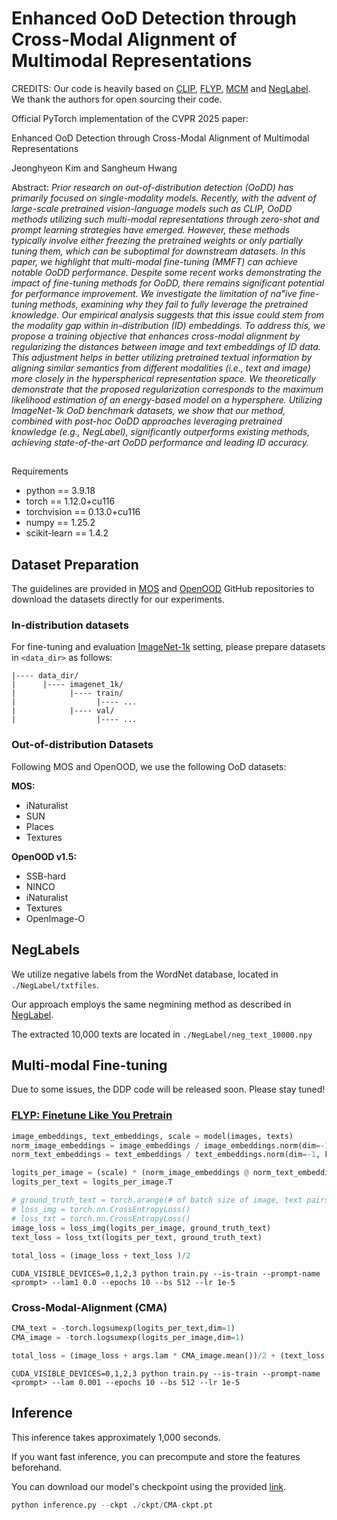# Enhanced OoD Detection through Cross-Modal Alignment of Multimodal Representations

CREDITS: Our code is heavily based on [CLIP](https://github.com/openai/CLIP), [FLYP](https://github.com/locuslab/FLYP?tab=readme-ov-file), [MCM](https://github.com/deeplearning-wisc/MCM) and [NegLabel](https://github.com/XueJiang16/NegLabel). \
We thank the authors for open sourcing their code.

Official PyTorch implementation of the CVPR 2025 paper:

Enhanced OoD Detection through Cross-Modal Alignment of Multimodal Representations

Jeonghyeon Kim and Sangheum Hwang

Abstract: _Prior research on out-of-distribution detection (OoDD) has primarily focused on single-modality models. Recently, with the advent of large-scale pretrained vision-language models such as CLIP, OoDD methods utilizing such multi-modal representations through zero-shot and prompt learning strategies have emerged. However, these methods typically involve either freezing the pretrained weights or only partially tuning them, which can be suboptimal for downstream datasets. In this paper, we highlight that multi-modal fine-tuning (MMFT) can achieve notable OoDD performance. Despite some recent works demonstrating the impact of fine-tuning methods for OoDD, there remains significant potential for performance improvement. We investigate the limitation of na\"ive fine-tuning methods, examining why they fail to fully leverage the pretrained knowledge. Our empirical analysis suggests that this issue could stem from the modality gap within in-distribution (ID) embeddings. To address this, we propose a training objective that enhances cross-modal alignment by regularizing the distances between image and text embeddings of ID data. This adjustment helps in better utilizing pretrained textual information by aligning similar semantics from different modalities (i.e., text and image) more closely in the hyperspherical representation space. We theoretically demonstrate that the proposed regularization corresponds to the maximum likelihood estimation of an energy-based model on a hypersphere. Utilizing ImageNet-1k OoD benchmark datasets, we show that our method, combined with post-hoc OoDD approaches leveraging pretrained knowledge (e.g., NegLabel), significantly outperforms existing methods, achieving state-of-the-art OoDD performance and leading ID accuracy._
## 
Requirements
- python == 3.9.18
- torch == 1.12.0+cu116
- torchvision == 0.13.0+cu116
- numpy == 1.25.2
- scikit-learn == 1.4.2

## Dataset Preparation

The guidelines are provided in [MOS](https://github.com/deeplearning-wisc/large_scale_ood?tab=readme-ov-file) and [OpenOOD](https://github.com/Jingkang50/OpenOOD) GitHub repositories to download the datasets directly for our experiments.

### In-distribution datasets
For fine-tuning and evaluation [ImageNet-1k](https://image-net.org/challenges/LSVRC/2012/index) setting, please prepare datasets in `<data_dir>` as follows:

```
|---- data_dir/
|      |---- imagenet_1k/
|            |---- train/
|                  |---- ...
|            |---- val/
|                  |---- ...
```

### Out-of-distribution Datasets

Following MOS and OpenOOD, we use the following OoD datasets:

**MOS:**

- iNaturalist
- SUN
- Places
- Textures

**OpenOOD v1.5:**

- SSB-hard
- NINCO
- iNaturalist
- Textures
- OpenImage-O


## NegLabels

We utilize negative labels from the WordNet database, located in `./NegLabel/txtfiles`.

Our approach employs the same negmining method as described in [NegLabel](https://github.com/XueJiang16/NegLabel/tree/main). 

The extracted 10,000 texts are located in `./NegLabel/neg_text_10000.npy`
     
## Multi-modal Fine-tuning

Due to some issues, the DDP code will be released soon. Please stay tuned!

### [FLYP: Finetune Like You Pretrain](https://github.com/locuslab/FLYP) 

```python
image_embeddings, text_embeddings, scale = model(images, texts)
norm_image_embeddings = image_embeddings / image_embeddings.norm(dim=-1, keepdim=True)
norm_text_embeddings = text_embeddings / text_embeddings.norm(dim=-1, keepdim=True)

logits_per_image = (scale) * (norm_image_embeddings @ norm_text_embeddings.T)
logits_per_text = logits_per_image.T

# ground_truth_text = torch.arange(# of batch size of image, text pairs)
# loss_img = torch.nn.CrossEntropyLoss()
# loss_txt = torch.nn.CrossEntropyLoss()
image_loss = loss_img(logits_per_image, ground_truth_text)
text_loss = loss_txt(logits_per_text, ground_truth_text)
            
total_loss = (image_loss + text_loss )/2  
```

```
CUDA_VISIBLE_DEVICES=0,1,2,3 python train.py --is-train --prompt-name <prompt> --lam1 0.0 --epochs 10 --bs 512 --lr 1e-5
```

### Cross-Modal-Alignment (CMA)
```python
CMA_text = -torch.logsumexp(logits_per_text,dim=1)
CMA_image = -torch.logsumexp(logits_per_image,dim=1)

total_loss = (image_loss + args.lam * CMA_image.mean())/2 + (text_loss + args.lam * CMA_text.mean())/2 
```

```
CUDA_VISIBLE_DEVICES=0,1,2,3 python train.py --is-train --prompt-name <prompt> --lam 0.001 --epochs 10 --bs 512 --lr 1e-5
```

## Inference

This inference takes approximately 1,000 seconds.

If you want fast inference, you can precompute and store the features beforehand.

You can download our model's checkpoint using the provided [link](https://drive.google.com/drive/folders/1k6trOT-zeVsT9WfbvavMPh2wwNBAFReK?usp=share_link).

```python
python inference.py --ckpt ./ckpt/CMA-ckpt.pt
```
